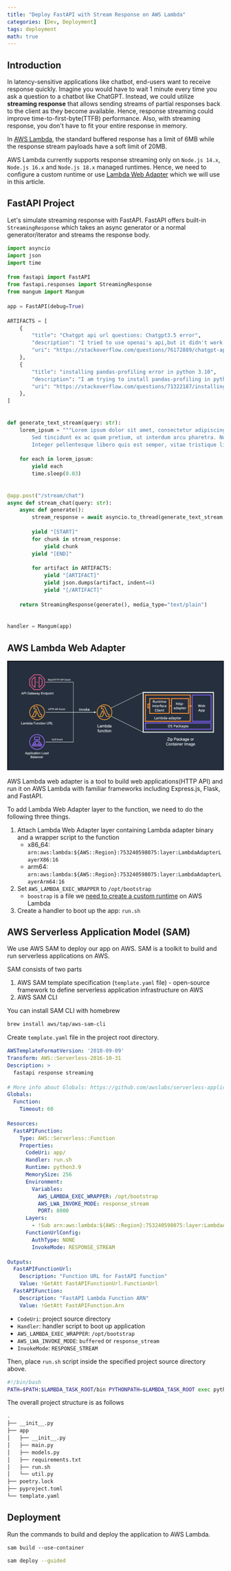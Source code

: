 ```yaml
---
title: "Deploy FastAPI with Stream Response on AWS Lambda"
categories: [Dev, Deployment]
tags: deployment
math: true
---
```



## Introduction
In latency-sensitive applications like chatbot, end-users want to receive response quickly. Imagine you would have to wait 1 minute every time you ask a question to a chatbot like ChatGPT. Instead, we could utilize **streaming response** that allows sending streams of partial responses back to the client as they become available. Hence, response streaming could improve time-to-first-byte(TTFB) performance. Also, with streaming response, you don't have to fit your entire response in memory.

In [AWS Lambda](https://docs.aws.amazon.com/lambda/latest/dg/configuration-response-streaming.html), the standard buffered response has a limit of 6MB while the response stream payloads have a soft limit of 20MB. 

AWS Lambda currently supports response streaming only on `Node.js 14.x`, `Node.js 16.x` and `Node.js 18.x` managed runtimes. Hence, we need to configure a custom runtime or use [Lambda Web Adapter](https://github.com/awslabs/aws-lambda-web-adapter) which we will use in this article.

## FastAPI Project
Let's simulate streaming response with FastAPI. FastAPI offers built-in `StreamingResponse` which takes an async generator or a normal generator/iterator and streams the response body.

```python
import asyncio
import json
import time

from fastapi import FastAPI
from fastapi.responses import StreamingResponse
from mangum import Mangum

app = FastAPI(debug=True)

ARTIFACTS = [
    {
        "title": "Chatgpt api url questions: Chatgpt3.5 error",
        "description": "I tried to use openai's api,but it didn't work...",
        "uri": "https://stackoverflow.com/questions/76172889/chatgpt-api-url-questions-chatgpt3-5-error",
    },
    {
        "title": "installing pandas-profiling error in python 3.10",
        "description": "I am trying to install pandas-profiling in python 3.10 using pychan installation package option.",
        "uri": "https://stackoverflow.com/questions/71322187/installing-pandas-profiling-error-in-python-3-10",
    },
]


def generate_text_stream(query: str):
    lorem_ipsum = """Lorem ipsum dolor sit amet, consectetur adipiscing elit.
        Sed tincidunt ex ac quam pretium, ut interdum arcu pharetra. Nulla facilisi.
        Integer pellentesque libero quis est semper, vitae tristique ligula elementum."""

    for each in lorem_ipsum:
        yield each
        time.sleep(0.03)


@app.post("/stream/chat")
async def stream_chat(query: str):
    async def generate():
        stream_response = await asyncio.to_thread(generate_text_stream, query)

        yield "[START]"
        for chunk in stream_response:
            yield chunk
        yield "[END]"

        for artifact in ARTIFACTS:
            yield "[ARTIFACT]"
            yield json.dumps(artifact, indent=4)
            yield "[/ARTIFACT]"

    return StreamingResponse(generate(), media_type="text/plain")


handler = Mangum(app)
```

## AWS Lambda Web Adapter

![](/assets/img/temp/serverless_stream1.png)

AWS Lambda web adapter is a tool to build web applications(HTTP API) and run it on AWS Lambda with familiar frameworks including Express.js, Flask, and FastAPI.

To add Lambda Web Adapter layer to the function, we need to do the following three things.

1. Attach Lambda Web Adapter layer containing Lambda adapter binary and a wrapper script to the function
	* x86_64: `arn:aws:lambda:${AWS::Region}:753240598075:layer:LambdaAdapterLayerX86:16`
	* arm64: `arn:aws:lambda:${AWS::Region}:753240598075:layer:LambdaAdapterLayerArm64:16`
2. Set `AWS_LAMBDA_EXEC_WRAPPER` to `/opt/bootstrap`
	* `boostrap` is a file we [need to create a custom runtime](https://docs.aws.amazon.com/lambda/latest/dg/runtimes-custom.html) on AWS Lambda
3. Create a handler to boot up the app: `run.sh`

## AWS Serverless Application Model (SAM)

We use AWS SAM to deploy our app on AWS. SAM is a toolkit to build and run serverless applications on AWS.

SAM consists of two parts
1. AWS SAM template specification (`template.yaml` file) - open-source framework to define serverless application infrastructure on AWS
2. AWS SAM CLI

You can install SAM CLI with homebrew

```bash
brew install aws/tap/aws-sam-cli
```

Create `template.yaml` file in the project root directory.

```yaml
AWSTemplateFormatVersion: '2010-09-09'
Transform: AWS::Serverless-2016-10-31
Description: >
  fastapi response streaming

# More info about Globals: https://github.com/awslabs/serverless-application-model/blob/master/docs/globals.rst
Globals:
  Function:
    Timeout: 60

Resources:
  FastAPIFunction:
    Type: AWS::Serverless::Function
    Properties:
      CodeUri: app/
      Handler: run.sh
      Runtime: python3.9
      MemorySize: 256
      Environment:
        Variables:
          AWS_LAMBDA_EXEC_WRAPPER: /opt/bootstrap
          AWS_LWA_INVOKE_MODE: response_stream
          PORT: 8000
      Layers:
        - !Sub arn:aws:lambda:${AWS::Region}:753240598075:layer:LambdaAdapterLayerX86:16
      FunctionUrlConfig:
        AuthType: NONE
        InvokeMode: RESPONSE_STREAM

Outputs:
  FastAPIFunctionUrl:
    Description: "Function URL for FastAPI function"
    Value: !GetAtt FastAPIFunctionUrl.FunctionUrl
  FastAPIFunction:
    Description: "FastAPI Lambda Function ARN"
    Value: !GetAtt FastAPIFunction.Arn
```

* `CodeUri`: project source directory
* `Handler`: handler script to boot up application
* `AWS_LAMBDA_EXEC_WRAPPER`: `/opt/bootstrap`
* `AWS_LWA_INVOKE_MODE`: `buffered` or `response_stream`
* `InvokeMode`: `RESPONSE_STREAM`

Then, place `run.sh` script inside the specified project source directory above.

```sh
#!/bin/bash
PATH=$PATH:$LAMBDA_TASK_ROOT/bin PYTHONPATH=$LAMBDA_TASK_ROOT exec python -m uvicorn --port=$PORT main:app
```

The overall project structure is as follows
```bash
.
├── __init__.py
├── app
│   ├── __init__.py
│   ├── main.py
│   ├── models.py
│   ├── requirements.txt
│   ├── run.sh
│   └── util.py
├── poetry.lock
├── pyproject.toml
└── template.yaml
```

## Deployment

Run the commands to build and deploy the application to AWS Lambda.

```
sam build --use-container
```

```bash
sam deploy --guided
```